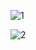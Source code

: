 ![1](https://user-images.githubusercontent.com/99864727/206554114-af71a3f4-325d-4092-8342-44a05a1c5fd8.jpg)

![2](https://user-images.githubusercontent.com/99864727/206554141-77622412-601f-40d3-8c8d-170a2f318b74.jpg)

